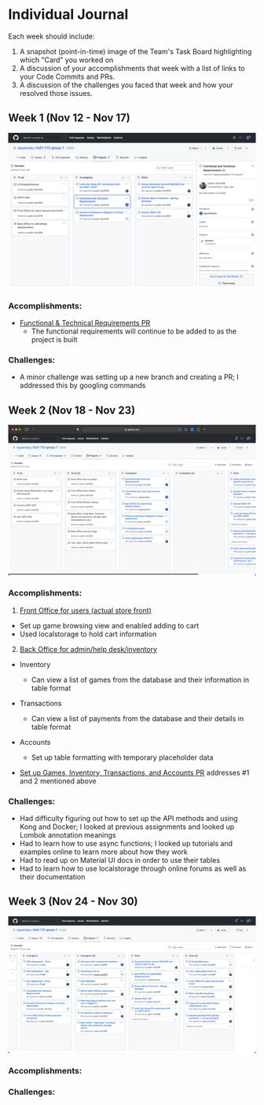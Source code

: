 # Individual Journal

Each week should include:
1. A snapshot (point-in-time) image of the Team's Task Board highlighting which "Card" you worked on
2. A discussion of your accomplishments that week with a list of links to your Code Commits and PRs.
3. A discussion of the challenges you faced that week and how your resolved those issues.


## Week 1 (Nov 12 - Nov 17)

![Board Week 1](images/sn-1.png)

### Accomplishments:
- [Functional & Technical Requirements PR](URL "https://github.com/nguyensjsu/fa21-172-group-7/pull/8")
    - The functional requirements will continue to be added to as the project is built

### Challenges:
- A minor challenge was setting up a new branch and creating a PR; I addressed this by googling commands



## Week 2 (Nov 18 - Nov 23)

![Board Week 2](images/sn-2.png)

### Accomplishments:
1. [Front Office for users (actual store front)](URL "https://github.com/nguyensjsu/fa21-172-group-7/issues/11")
- Set up game browsing view and enabled adding to cart
- Used localstorage to hold cart information

2. [Back Office for admin/help desk/inventory](https://github.com/nguyensjsu/fa21-172-group-7/issues/12)
- Inventory
	- Can view a list of games from the database and their information in table format
- Transactions
	- Can view a list of payments from the database and their details in table format
- Accounts
	- Set up table formatting with temporary placeholder data


- [Set up Games, Inventory, Transactions, and Accounts PR](https://github.com/nguyensjsu/fa21-172-group-7/pull/23) addresses #1 and 2 mentioned above


### Challenges:
- Had difficulty figuring out how to set up the API methods and using Kong and Docker; I looked at previous assignments and looked up Lombok annotation meanings
- Had to learn how to use async functions; I looked up tutorials and examples online to learn more about how they work
- Had to read up on Material UI docs in order to use their tables
- Had to learn how to use localstorage through online forums as well as their documentation



## Week 3 (Nov 24 - Nov 30)

![Board Week 3](images/sn-3.png)

### Accomplishments:


### Challenges:


